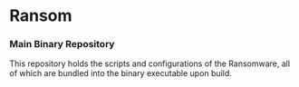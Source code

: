 # Ransom
### Main Binary Repository

This repository holds the scripts and configurations of the Ransomware, all of which are bundled into the binary executable upon build.
